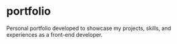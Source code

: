 # portfolio
Personal portfolio developed to showcase my projects, skills, and experiences as a front-end developer.
